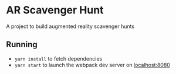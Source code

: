 # AR Scavenger Hunt

A project to build augmented reality scavenger hunts

## Running
- `yarn install` to fetch dependencies
- `yarn start` to launch the webpack dev server on [localhost:8080](http://localhost:8080/)
